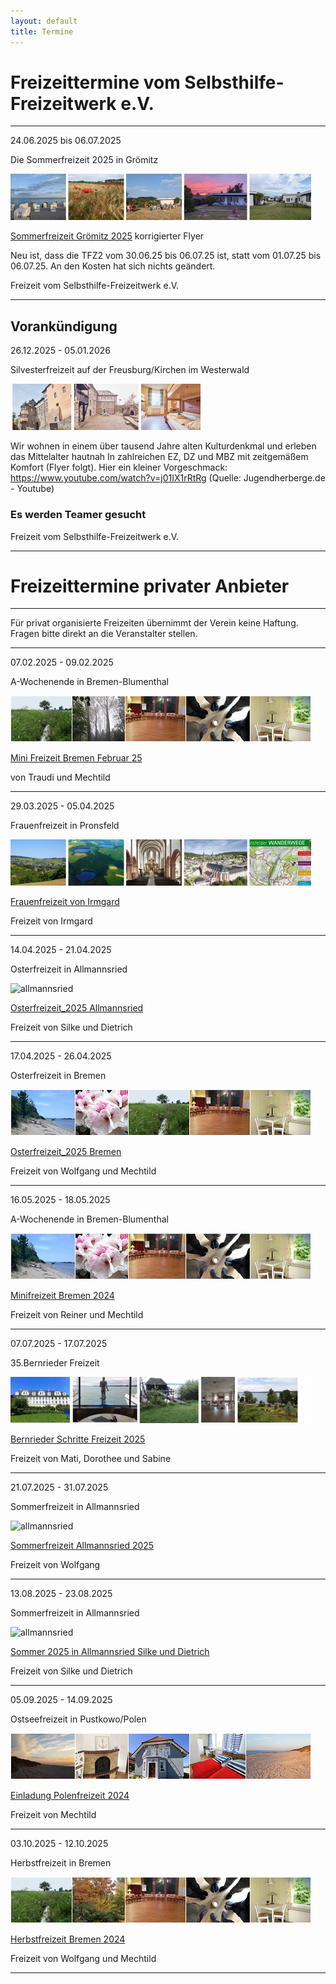 ```yaml
---
layout: default
title: Termine
---
```

# Freizeittermine vom Selbsthilfe-Freizeitwerk e.V.

--------------------------------------------------------------------------------------------------

24.06.2025 bis 06.07.2025 

Die Sommerfreizeit 2025 in Grömitz  

![Sommerfreizeit Grömitz Bilder](/images/Groemitz_Leiste.png)

[Sommerfreizeit Grömitz 2025](pdf/Einladung_Sommerfreizeit_Grömitz_2025_2.pdf)    korrigierter Flyer

Neu ist, dass die TFZ2 vom 30.06.25 bis 06.07.25 ist, statt vom 01.07.25 bis 06.07.25. 
An den Kosten hat sich nichts geändert.

Freizeit vom Selbsthilfe-Freizeitwerk e.V.

--------------------------------------------------------------------------------------------------

## Vorankündigung

26.12.2025 - 05.01.2026

Silvesterfreizeit auf der Freusburg/Kirchen im Westerwald

![Winterfreizeit Freusburg Bilder](/images/Freusburg.png)

Wir wohnen in einem über tausend Jahre alten Kulturdenkmal und erleben das Mittelalter hautnah
In zahlreichen EZ, DZ und MBZ mit zeitgemäßem Komfort (Flyer folgt). 
Hier ein kleiner Vorgeschmack: https://www.youtube.com/watch?v=j01IX1rRtRg (Quelle: Jugendherberge.de - Youtube)

### Es werden Teamer gesucht

Freizeit vom Selbsthilfe-Freizeitwerk e.V.

--------------------------------------------------------------------------------------------------

# Freizeittermine privater Anbieter

---------------------------------------------------------------------------------------------------

Für privat organisierte Freizeiten übernimmt der Verein keine Haftung. Fragen bitte direkt an die Veranstalter stellen.

------------------------------------------------------------------------------------------------------

07.02.2025 - 09.02.2025 

A-Wochenende in Bremen-Blumenthal

![Bremen](/images/Leiste_Mini_Februar.jpg)

[Mini Freizeit Bremen Februar 25](pdf/Mini-FreizeitBremen2025.pdf)   

von Traudi und Mechtild

----------------------------------------------------------------------------------------------------------

29.03.2025 - 05.04.2025

Frauenfreizeit in Pronsfeld

![Pronsfeld](/images/BildleistePronsfeld.png)

[Frauenfreizeit von Irmgard](pdf/2025FrauenfreizeitFlyerüberarbeitetam7.11.24.pdf)

Freizeit von Irmgard

---------------------------------------------------------------------------------------------------------

14.04.2025 - 21.04.2025

Osterfreizeit in Allmannsried

![allmannsried](/images/allmansried.jpeg)

[Osterfreizeit_2025 Allmannsried](pdf/AusschreibungOsterfreizeit_25.pdf)   

Freizeit von Silke und Dietrich

----------------------------------------------------------------------------------------------------------

17.04.2025 - 26.04.2025

Osterfreizeit in Bremen

![Leiste Bremen](/images/Leiste_Ostern_neuab10.3.23.jpg)

[Osterfreizeit_2025 Bremen](pdf/Osterfreizeit_2025Blumenthal.pdf)

Freizeit von Wolfgang und Mechtild

-----------------------------------------------------------------------------------------------------------

16.05.2025 - 18.05.2025

A-Wochenende in Bremen-Blumenthal

![BremenMinifreizeit](/images/Leiste_Mini_Mai_(1).jpg)

[Minifreizeit Bremen 2024](pdf/Mini-FreizeitBremenBlumenthal2025.pdf)

Freizeit von Reiner und Mechtild

------------------------------------------------------------------------------------------------------------

07.07.2025 - 17.07.2025

35.Bernrieder Freizeit

![BernriederFreizeit](/images/Bildleiste_Bernrieder_Freizeit.png)

[Bernrieder Schritte Freizeit 2025](pdf/Bernried25-25.02.14-2Flyer07.07-17.pdf)

Freizeit von Mati, Dorothee und Sabine

------------------------------------------------------------------------------------------------------------

21.07.2025 - 31.07.2025  

Sommerfreizeit in Allmannsried

![allmannsried](/images/allmansried.jpeg)

[Sommerfreizeit Allmannsried 2025](pdf/A-Freizeit2025.pdf)

Freizeit von Wolfgang

-----------------------------------------------------------------------------------------------------------

13.08.2025 - 23.08.2025

Sommerfreizeit in Allmannsried

![allmannsried](/images/allmansried.jpeg)

[Sommer 2025 in Allmannsried Silke und Dietrich](pdf/AusschreibungSommerfreizeit25.pdf)

Freizeit von  Silke und Dietrich

-------------------------------------------------------------------------------------------------------------


05.09.2025 - 14.09.2025

Ostseefreizeit in Pustkowo/Polen 

![Polen](/images/Leiste_Polen.jpg)

[Einladung Polenfreizeit 2024](pdf/Ostseefreizeit2025.pdf)

Freizeit von Mechtild

-------------------------------------------------------------------------------------------------------------

03.10.2025 - 12.10.2025

Herbstfreizeit in Bremen

![Bremen](/images/Leiste_Herbst_neu.jpg)

[Herbstfreizeit Bremen 2024](pdf/Herbstfreizeit_Bremen_2025.pdf)

Freizeit von Wolfgang und Mechtild

-------------------------------------------------------------------------------------------------------------














